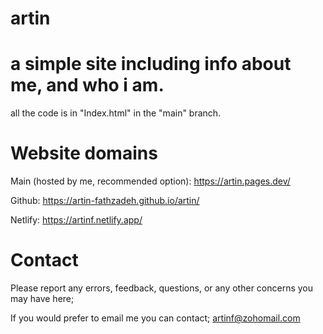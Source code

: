 # artin
# a simple site including info about me, and who i am.

all the code is in "Index.html" in the "main" branch.


# Website domains

Main (hosted by me, recommended option):
https://artin.pages.dev/

Github:
https://artin-fathzadeh.github.io/artin/

Netlify:
https://artinf.netlify.app/


# Contact

Please report any errors, feedback, questions, or any other concerns you may have here; 

If you would prefer to email me you can contact; artinf@zohomail.com
